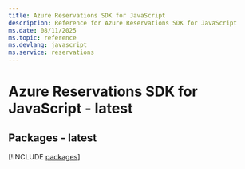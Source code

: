 ```yaml
---
title: Azure Reservations SDK for JavaScript
description: Reference for Azure Reservations SDK for JavaScript
ms.date: 08/11/2025
ms.topic: reference
ms.devlang: javascript
ms.service: reservations
---
```

# Azure Reservations SDK for JavaScript - latest
## Packages - latest
[!INCLUDE [packages](reservations-index.md)]